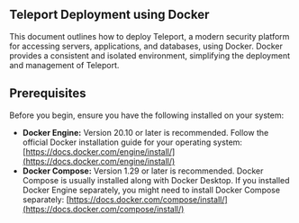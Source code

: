 ## Teleport Deployment using Docker

This document outlines how to deploy Teleport, a modern security platform for accessing servers, applications, and databases, using Docker. Docker provides a consistent and isolated environment, simplifying the deployment and management of Teleport.

## Prerequisites

Before you begin, ensure you have the following installed on your system:

- **Docker Engine:** Version 20.10 or later is recommended. Follow the official Docker installation guide for your operating system: [https://docs.docker.com/engine/install/](https://docs.docker.com/engine/install/)
- **Docker Compose:** Version 1.29 or later is recommended. Docker Compose is usually installed along with Docker Desktop. If you installed Docker Engine separately, you might need to install Docker Compose separately: [https://docs.docker.com/compose/install/](https://docs.docker.com/compose/install/)
